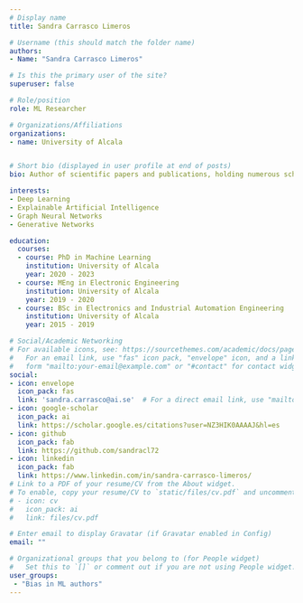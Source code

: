 ```yaml
---
# Display name
title: Sandra Carrasco Limeros

# Username (this should match the folder name)
authors:
- Name: "Sandra Carrasco Limeros"

# Is this the primary user of the site?
superuser: false

# Role/position
role: ML Researcher

# Organizations/Affiliations
organizations:
- name: University of Alcala


# Short bio (displayed in user profile at end of posts)
bio: Author of scientific papers and publications, holding numerous scholarships and awards. She is a PhD student at University of Alcala. Her research focuses on behavioral and interaction understanding and multimodal motion prediction in the context of autonomous driving. Currently, she is working as an expert for the European Commission on interpretable and explainable graph-based models for motion prediction of road users for autonomous driving. She is working as a Deep Learning Researcher in Gothenburg as part of the Eye for AI program, an exclusive talent program created by AI Sweden together with AstraZeneca, Zenseact and Sahlgrenska University Hospital, with the support of Women in AI. 

interests:
- Deep Learning
- Explainable Artificial Intelligence
- Graph Neural Networks
- Generative Networks 

education:
  courses:
  - course: PhD in Machine Learning
    institution: University of Alcala
    year: 2020 - 2023
  - course: MEng in Electronic Engineering
    institution: University of Alcala
    year: 2019 - 2020
  - course: BSc in Electronics and Industrial Automation Engineering
    institution: University of Alcala
    year: 2015 - 2019

# Social/Academic Networking
# For available icons, see: https://sourcethemes.com/academic/docs/page-builder/#icons
#   For an email link, use "fas" icon pack, "envelope" icon, and a link in the
#   form "mailto:your-email@example.com" or "#contact" for contact widget.
social:
- icon: envelope
  icon_pack: fas
  link: 'sandra.carrasco@ai.se'  # For a direct email link, use "mailto:test@example.org". 
- icon: google-scholar
  icon_pack: ai
  link: https://scholar.google.es/citations?user=NZ3HIK0AAAAJ&hl=es
- icon: github
  icon_pack: fab
  link: https://github.com/sandracl72
- icon: linkedin
  icon_pack: fab
  link: https://www.linkedin.com/in/sandra-carrasco-limeros/
# Link to a PDF of your resume/CV from the About widget.
# To enable, copy your resume/CV to `static/files/cv.pdf` and uncomment the lines below.
# - icon: cv
#   icon_pack: ai
#   link: files/cv.pdf

# Enter email to display Gravatar (if Gravatar enabled in Config)
email: ""

# Organizational groups that you belong to (for People widget)
#   Set this to `[]` or comment out if you are not using People widget.
user_groups:
 - "Bias in ML authors"
---
```

 
